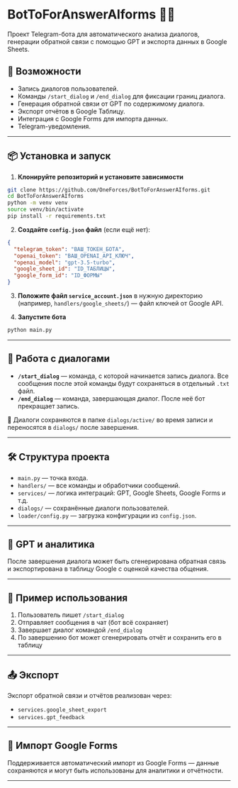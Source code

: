 
# BotToForAnswerAIforms 🤖📝

Проект Telegram-бота для автоматического анализа диалогов, генерации обратной связи с помощью GPT и экспорта данных в Google Sheets.

## 🚀 Возможности

- Запись диалогов пользователей.
- Команды `/start_dialog` и `/end_dialog` для фиксации границ диалога.
- Генерация обратной связи от GPT по содержимому диалога.
- Экспорт отчётов в Google Таблицу.
- Интеграция с Google Forms для импорта данных.
- Telegram-уведомления.

---

## 📦 Установка и запуск

1. **Клонируйте репозиторий и установите зависимости**

```bash
git clone https://github.com/OneForces/BotToForAnswerAIforms.git
cd BotToForAnswerAIforms
python -m venv venv
source venv/bin/activate 
pip install -r requirements.txt
```

2. **Создайте `config.json` файл** (если ещё нет):

```json
{
  "telegram_token": "ВАШ_ТОКЕН_БОТА",
  "openai_token": "ВАШ_OPENAI_API_КЛЮЧ",
  "openai_model": "gpt-3.5-turbo",
  "google_sheet_id": "ID_ТАБЛИЦЫ",
  "google_form_id": "ID_ФОРМЫ"
}
```

3. **Положите файл `service_account.json`** в нужную директорию (например, `handlers/google_sheets/`) — файл ключей от Google API.

4. **Запустите бота**

```bash
python main.py
```

---

## 💬 Работа с диалогами

- **`/start_dialog`** — команда, с которой начинается запись диалога. Все сообщения после этой команды будут сохраняться в отдельный `.txt` файл.
- **`/end_dialog`** — команда, завершающая диалог. После неё бот прекращает запись.

📂 Диалоги сохраняются в папке `dialogs/active/` во время записи и переносятся в `dialogs/` после завершения.

---

## 🛠️ Структура проекта

- `main.py` — точка входа.
- `handlers/` — все команды и обработчики сообщений.
- `services/` — логика интеграций: GPT, Google Sheets, Google Forms и т.д.
- `dialogs/` — сохранённые диалоги пользователей.
- `loader/config.py` — загрузка конфигурации из `config.json`.

---

## 🧠 GPT и аналитика

После завершения диалога может быть сгенерирована обратная связь и экспортирована в таблицу Google с оценкой качества общения.

---

## 📝 Пример использования

1. Пользователь пишет `/start_dialog`
2. Отправляет сообщения в чат (бот всё сохраняет)
3. Завершает диалог командой `/end_dialog`
4. По завершению бот может сгенерировать отчёт и сохранить его в таблицу

---

## 📤 Экспорт

Экспорт обратной связи и отчётов реализован через:
- `services.google_sheet_export`
- `services.gpt_feedback`

---

## 📅 Импорт Google Forms

Поддерживается автоматический импорт из Google Forms — данные сохраняются и могут быть использованы для аналитики и отчётности.

---